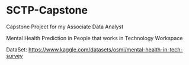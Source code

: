 # SCTP-Capstone
Capstone Project for my Associate Data Analyst

Mental Health Prediction in People that works in Technology Workspace

DataSet: https://www.kaggle.com/datasets/osmi/mental-health-in-tech-survey 
